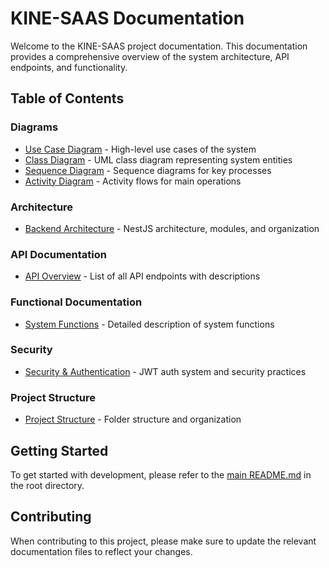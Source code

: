 # KINE-SAAS Documentation

Welcome to the KINE-SAAS project documentation. This documentation provides a comprehensive overview of the system architecture, API endpoints, and functionality.

## Table of Contents

### Diagrams
- [Use Case Diagram](./diagrams/usecase-diagram.md) - High-level use cases of the system
- [Class Diagram](./diagrams/class-diagram.md) - UML class diagram representing system entities
- [Sequence Diagram](./diagrams/sequence-diagram.md) - Sequence diagrams for key processes
- [Activity Diagram](./diagrams/activity-diagram.md) - Activity flows for main operations

### Architecture
- [Backend Architecture](./architecture/backend-architecture.md) - NestJS architecture, modules, and organization

### API Documentation
- [API Overview](./api/api-docs.md) - List of all API endpoints with descriptions

### Functional Documentation
- [System Functions](./functional/functions.md) - Detailed description of system functions

### Security
- [Security & Authentication](./security/security.md) - JWT auth system and security practices

### Project Structure
- [Project Structure](./structure.md) - Folder structure and organization

## Getting Started

To get started with development, please refer to the [main README.md](../README.md) in the root directory.

## Contributing

When contributing to this project, please make sure to update the relevant documentation files to reflect your changes.
